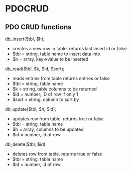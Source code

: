 # PDOCRUD
PDO CRUD functions
------------------
db_insert($tbl, $h);
* creates a new row in table. returns last insert id or false
* $tbl = string, table name to insert data into
* $h = array, key=>value to be inserted

db_read($tbl, $k, $id, $sort);
* reads entries from table returns entries or false
* $tbl = string, table name
* $k = string, table columns to be returned
* $id = number, ID of row if only 1
* $sort = string, column to sort by

db_update($tbl, $h, $id);
* updates row from table. returns true or false
* $tbl = string, table name
* $h = array, columns to be updated
* $id = number, id of row

db_delete($tbl, $id)
* deletes row from table. returns true or false
* $tbl = string, table name
* $id = number, id of row
